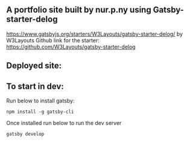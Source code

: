 ## A portfolio site built by nur.p.ny using Gatsby-starter-delog

https://www.gatsbyjs.org/starters/W3Layouts/gatsby-starter-delog/ by W3Layouts
Github link for the starter: https://github.com/W3Layouts/gatsby-starter-delog


## Deployed site:


## To start in dev:
Run below to install gatsby:
```
npm install -g gatsby-cli
```

Once installed run below to run the dev server
```
gatsby develop
```



